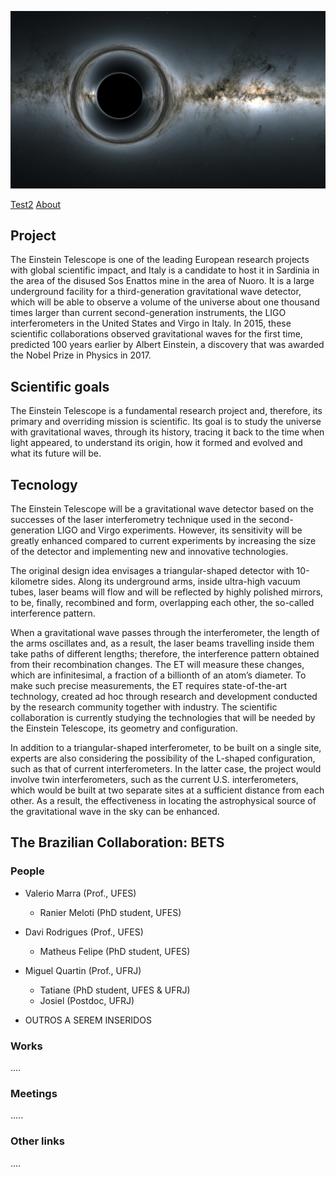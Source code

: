 
![simulated_bh](images/simulated_bh.jpg)

[Test2](/test/test2) [About](/about)

## Project
The Einstein Telescope is one of the leading European research projects with global scientific impact, and Italy is a candidate to host it in Sardinia in the area of the disused Sos Enattos mine in the area of Nuoro. It is a large underground facility for a third-generation gravitational wave detector, which will be able to observe a volume of the universe about one thousand times larger than current second-generation instruments, the LIGO interferometers in the United States and Virgo in Italy. In 2015, these scientific collaborations observed gravitational waves for the first time, predicted 100 years earlier by Albert Einstein, a discovery that was awarded the Nobel Prize in Physics in 2017.

## Scientific goals
The Einstein Telescope is a fundamental research project and, therefore, its primary and overriding mission is scientific. Its goal is to study the universe with gravitational waves, through its history, tracing it back to the time when light appeared, to understand its origin, how it formed and evolved and what its future will be.

## Tecnology

The Einstein Telescope will be a gravitational wave detector based on the successes of the laser interferometry technique used in the second-generation LIGO and Virgo experiments. However, its sensitivity will be greatly enhanced compared to current experiments by increasing the size of the detector and implementing new and innovative technologies.

The original design idea envisages a triangular-shaped detector with 10-kilometre sides. Along its underground arms, inside ultra-high vacuum tubes, laser beams will flow and will be reflected by highly polished mirrors, to be, finally, recombined and form, overlapping each other, the so-called interference pattern.

When a gravitational wave passes through the interferometer, the length of the arms oscillates and, as a result, the laser beams travelling inside them take paths of different lengths; therefore, the interference pattern obtained from their recombination changes. The ET will measure these changes, which are infinitesimal, a fraction of a billionth of an atom’s diameter. To make such precise measurements, the ET requires state-of-the-art technology, created ad hoc through research and development conducted by the research community together with industry. The scientific collaboration is currently studying the technologies that will be needed by the Einstein Telescope, its geometry and configuration.

In addition to a triangular-shaped interferometer, to be built on a single site, experts are also considering the possibility of the L-shaped configuration, such as that of current interferometers. In the latter case, the project would involve twin interferometers, such as the current U.S. interferometers, which would be built at two separate sites at a sufficient distance from each other. As a result, the effectiveness in locating the astrophysical source of the gravitational wave in the sky can be enhanced.

## The Brazilian Collaboration: BETS

### People

* Valerio Marra (Prof., UFES)
  * Ranier Meloti (PhD student, UFES)
* Davi Rodrigues (Prof., UFES)
  * Matheus Felipe (PhD student, UFES)
* Miguel Quartin (Prof., UFRJ)
  * Tatiane (PhD student, UFES & UFRJ)
  * Josiel (Postdoc, UFRJ)


* OUTROS A SEREM INSERIDOS

### Works

....

### Meetings

.....

### Other links

....
